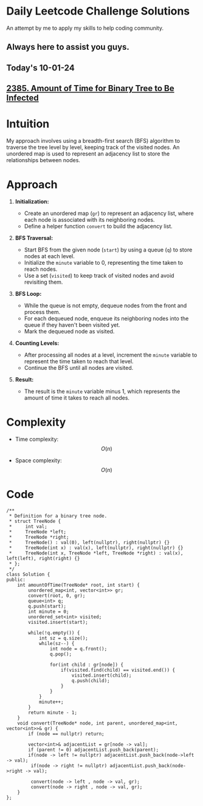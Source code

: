 # Daily Leetcode Challenge Solutions

An attempt by me to apply my skills to help coding community.

## Always here to assist you guys.

## Today's 10-01-24 
## [2385. Amount of Time for Binary Tree to Be Infected](https://leetcode.com/problems/amount-of-time-for-binary-tree-to-be-infected/description/?envType=daily-question&envId=2024-01-10)

# Intuition
<!-- Describe your first thoughts on how to solve this problem. -->
My approach involves using a breadth-first search (BFS) algorithm to traverse the tree level by level, keeping track of the visited nodes. An unordered map is used to represent an adjacency list to store the relationships between nodes.

# Approach
<!-- Describe your approach to solving the problem. -->

1. **Initialization:**
   - Create an unordered map (`gr`) to represent an adjacency list, where each node is associated with its neighboring nodes.
   - Define a helper function `convert` to build the adjacency list.

2. **BFS Traversal:**
   - Start BFS from the given node (`start`) by using a queue (`q`) to store nodes at each level.
   - Initialize the `minute` variable to 0, representing the time taken to reach nodes.
   - Use a set (`visited`) to keep track of visited nodes and avoid revisiting them.

3. **BFS Loop:**
   - While the queue is not empty, dequeue nodes from the front and process them.
   - For each dequeued node, enqueue its neighboring nodes into the queue if they haven't been visited yet.
   - Mark the dequeued node as visited.

4. **Counting Levels:**
   - After processing all nodes at a level, increment the `minute` variable to represent the time taken to reach that level.
   - Continue the BFS until all nodes are visited.

5. **Result:**
   - The result is the `minute` variable minus 1, which represents the amount of time it takes to reach all nodes.
 
# Complexity
- Time complexity: $$O(n)$$
<!-- Add your time complexity here, e.g. $$O(n)$$ -->

- Space complexity: $$O(n)$$
<!-- Add your space complexity here, e.g. $$O(n)$$ -->

# Code
```
/**
 * Definition for a binary tree node.
 * struct TreeNode {
 *     int val;
 *     TreeNode *left;
 *     TreeNode *right;
 *     TreeNode() : val(0), left(nullptr), right(nullptr) {}
 *     TreeNode(int x) : val(x), left(nullptr), right(nullptr) {}
 *     TreeNode(int x, TreeNode *left, TreeNode *right) : val(x), left(left), right(right) {}
 * };
 */
class Solution {
public:
    int amountOfTime(TreeNode* root, int start) {
        unordered_map<int, vector<int>> gr;
        convert(root, 0, gr);
        queue<int> q;
        q.push(start);
        int minute = 0;
        unordered_set<int> visited;
        visited.insert(start);

        while(!q.empty()) {
            int sz = q.size();
            while(sz--) {
                int node = q.front();
                q.pop();

                for(int child : gr[node]) {
                    if(visited.find(child) == visited.end()) {
                        visited.insert(child);
                        q.push(child);
                    }
                }
            }
            minute++;
        }
        return minute - 1;
    }
    void convert(TreeNode* node, int parent, unordered_map<int, vector<int>>& gr) {
        if (node == nullptr) return;

        vector<int>& adjacentList = gr[node -> val];
        if (parent != 0) adjacentList.push_back(parent);
        if(node -> left != nullptr) adjacentList.push_back(node->left -> val);
         if(node -> right != nullptr) adjacentList.push_back(node->right -> val);

         convert(node -> left , node -> val, gr);
         convert(node -> right , node -> val, gr);
    }
};
```
